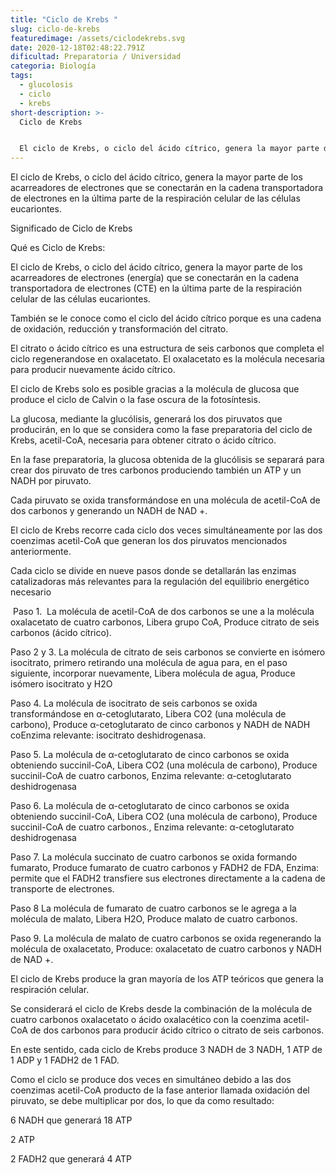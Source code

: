 ```yaml
---
title: "Ciclo de Krebs "
slug: ciclo-de-krebs
featuredimage: /assets/ciclodekrebs.svg
date: 2020-12-18T02:48:22.791Z
dificultad: Preparatoria / Universidad
categoria: Biología
tags:
  - glucolosis
  - ciclo
  - krebs
short-description: >-
  Ciclo de Krebs 


  El ciclo de Krebs, o ciclo del ácido cítrico, genera la mayor parte de los acarreadores de electrones que se conectarán en la cadena transportadora de electrones en la última parte de la respiración celular de las células eucariontes.
---
```

El ciclo de Krebs, o ciclo del ácido cítrico, genera la mayor parte de los acarreadores de electrones que se conectarán en la cadena transportadora de electrones en la última parte de la respiración celular de las células eucariontes.

Significado de Ciclo de Krebs

Qué es Ciclo de Krebs:



El ciclo de Krebs, o ciclo del ácido cítrico, genera la mayor parte de los acarreadores de electrones (energía) que se conectarán en la cadena transportadora de electrones (CTE) en la última parte de la respiración celular de las células eucariontes.



También se le conoce como el ciclo del ácido cítrico porque es una cadena de oxidación, reducción y transformación del citrato.



El citrato o ácido cítrico es una estructura de seis carbonos que completa el ciclo regenerandose en oxalacetato. El oxalacetato es la molécula necesaria para producir nuevamente ácido cítrico.



El ciclo de Krebs solo es posible gracias a la molécula de glucosa que produce el ciclo de Calvin o la fase oscura de la fotosíntesis.



La glucosa, mediante la glucólisis, generará los dos piruvatos que producirán, en lo que se considera como la fase preparatoria del ciclo de Krebs, acetil-CoA, necesaria para obtener citrato o ácido cítrico.

En la fase preparatoria, la glucosa obtenida de la glucólisis se separará para crear dos piruvato de tres carbonos produciendo también un ATP y un NADH por piruvato.



Cada piruvato se oxida transformándose en una molécula de acetil-CoA de dos carbonos y generando un NADH de NAD +.



El ciclo de Krebs recorre cada ciclo dos veces simultáneamente por las dos coenzimas acetil-CoA que generan los dos piruvatos mencionados anteriormente.



Cada ciclo se divide en nueve pasos donde se detallarán las enzimas catalizadoras más relevantes para la regulación del equilibrio energético necesario



 Paso 1.  La molécula de acetil-CoA de dos carbonos se une a la molécula oxalacetato de cuatro carbonos, Libera grupo CoA, Produce citrato de seis carbonos (ácido cítrico).

Paso 2 y 3. La molécula de citrato de seis carbonos se convierte en isómero isocitrato, primero retirando una molécula de agua para, en el paso siguiente, incorporar nuevamente, Libera molécula de agua, Produce isómero isocitrato y H2O

Paso 4. La molécula de isocitrato de seis carbonos se oxida transformándose en α-cetoglutarato, Libera CO2 (una molécula de carbono), Produce α-cetoglutarato de cinco carbonos y NADH de NADH coEnzima relevante: isocitrato deshidrogenasa.

Paso 5. La molécula de α-cetoglutarato de cinco carbonos se oxida obteniendo succinil-CoA, Libera CO2 (una molécula de carbono), Produce succinil-CoA de cuatro carbonos, Enzima relevante: α-cetoglutarato deshidrogenasa

Paso 6. La molécula de α-cetoglutarato de cinco carbonos se oxida obteniendo succinil-CoA, Libera CO2 (una molécula de carbono), Produce succinil-CoA de cuatro carbonos., Enzima relevante: α-cetoglutarato deshidrogenasa

Paso 7. La molécula succinato de cuatro carbonos se oxida formando fumarato, Produce fumarato de cuatro carbonos y FADH2 de FDA, Enzima: permite que el FADH2 transfiere sus electrones directamente a la cadena de transporte de electrones.

Paso 8 La molécula de fumarato de cuatro carbonos se le agrega a la molécula de malato, Libera H2O, Produce malato de cuatro carbonos.

Paso 9. La molécula de malato de cuatro carbonos se oxida regenerando la molécula de oxalacetato, Produce: oxalacetato de cuatro carbonos y NADH de NAD +.



El ciclo de Krebs produce la gran mayoría de los ATP teóricos que genera la respiración celular.



Se considerará el ciclo de Krebs desde la combinación de la molécula de cuatro carbonos oxalacetato o ácido oxalacético con la coenzima acetil-CoA de dos carbonos para producir ácido cítrico o citrato de seis carbonos.



En este sentido, cada ciclo de Krebs produce 3 NADH de 3 NADH, 1 ATP de 1 ADP y 1 FADH2 de 1 FAD.



Como el ciclo se produce dos veces en simultáneo debido a las dos coenzimas acetil-CoA producto de la fase anterior llamada oxidación del piruvato, se debe multiplicar por dos, lo que da como resultado:

6 NADH que generará 18 ATP

2 ATP

2 FADH2 que generará 4 ATP